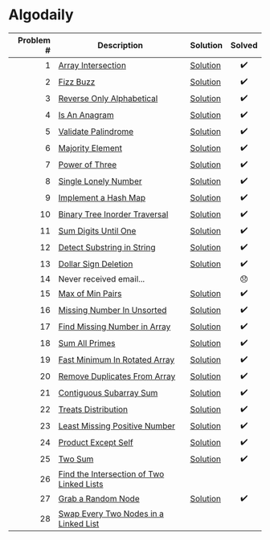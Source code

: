 # Algodaily

| Problem # | Description                                               | Solution                          | Solved |
| --------: | --------------------------------------------------------- | --------------------------------- | :----: |
|         1 | [Array Intersection](problems/001)                        | [Solution](problems/001/index.js) |   ✔️   |
|         2 | [Fizz Buzz](problems/002)                                 | [Solution](problems/002/index.js) |   ✔️   |
|         3 | [Reverse Only Alphabetical](problems/003)                 | [Solution](problems/003/index.js) |   ✔️   |
|         4 | [Is An Anagram](problems/004)                             | [Solution](problems/004/index.js) |   ✔️   |
|         5 | [Validate Palindrome](problems/005)                       | [Solution](problems/005/index.js) |   ✔️   |
|         6 | [Majority Element](problems/006)                          | [Solution](problems/006/index.js) |   ✔️   |
|         7 | [Power of Three](problems/007)                            | [Solution](problems/007/index.js) |   ✔️   |
|         8 | [Single Lonely Number](problems/008)                      | [Solution](problems/008/index.js) |   ✔️   |
|         9 | [Implement a Hash Map](problems/009)                      | [Solution](problems/009/index.js) |   ✔️   |
|        10 | [Binary Tree Inorder Traversal](problems/010)             | [Solution](problems/010/index.js) |   ✔️   |
|        11 | [Sum Digits Until One](problems/011)                      | [Solution](problems/011/index.js) |   ✔️   |
|        12 | [Detect Substring in String](problems/012)                | [Solution](problems/012/index.js) |   ✔️   |
|        13 | [Dollar Sign Deletion](problems/013)                      | [Solution](problems/013/index.js) |   ✔️   |
|        14 | Never received email...                                   |                                   |   😞   |
|        15 | [Max of Min Pairs](problems/015)                          | [Solution](problems/015/index.js) |   ✔️   |
|        16 | [Missing Number In Unsorted](problems/016)                | [Solution](problems/016/index.js) |   ✔️   |
|        17 | [Find Missing Number in Array](problems/017)              | [Solution](problems/017/index.js) |   ✔️   |
|        18 | [Sum All Primes](problems/018)                            | [Solution](problems/018/index.js) |   ✔️   |
|        19 | [Fast Minimum In Rotated Array](problems/019)             | [Solution](problems/019/index.js) |   ✔️   |
|        20 | [Remove Duplicates From Array](problems/020)              | [Solution](problems/020/index.js) |   ✔️   |
|        21 | [Contiguous Subarray Sum](problems/021)                   | [Solution](problems/021/index.js) |   ✔️   |
|        22 | [Treats Distribution](problems/022)                       | [Solution](problems/022/index.js) |   ✔️   |
|        23 | [Least Missing Positive Number](problems/023)             | [Solution](problems/023/index.js) |   ✔️   |
|        24 | [Product Except Self](problems/024)                       | [Solution](problems/024/index.js) |   ✔️   |
|        25 | [Two Sum](problems/025)                                   | [Solution](problems/025/index.js) |   ✔️   |
|        26 | [Find the Intersection of Two Linked Lists](problems/026) |                                   |        |
|        27 | [Grab a Random Node](problems/027)                        | [Solution](problems/027/index.js) |   ✔️   |
|        28 | [Swap Every Two Nodes in a Linked List](problems/028)     |                                   |        |
